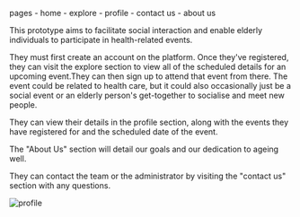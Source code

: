 pages
    - home
    - explore
    - profile
    - contact us
    - about us
    


This prototype aims to facilitate social interaction and enable elderly individuals to participate in health-related events.

They must first create an account on the platform.
Once they've registered, they can visit the explore section to view all of the scheduled details for an upcoming event.They can then sign up to attend that event from there. The event could be related to health care, but it could also occasionally just be a social event or an elderly person's get-together to socialise and meet new people.


They can view their details in the profile section, along with the events they have registered for and the scheduled date of the event.

The "About Us" section will detail our goals and our dedication to ageing well.

They can contact the team or the administrator by visiting the "contact us" section with any questions.


![profile](https://github.com/Vedant152/Elderly-Engage/assets/123807505/89df5b8b-cd9b-4753-884e-95f4f6839390)
